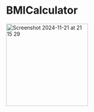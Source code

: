 # BMICalculator

<img width="221" alt="Screenshot 2024-11-21 at 21 15 29" src="https://github.com/user-attachments/assets/62eb9dae-dd25-4af2-88c5-0ebba974a6f6">


